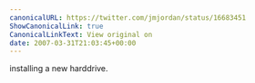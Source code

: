 ```yaml
---
canonicalURL: https://twitter.com/jmjordan/status/16683451
ShowCanonicalLink: true
CanonicalLinkText: View original on
date: 2007-03-31T21:03:45+00:00
---
```

installing a new harddrive.